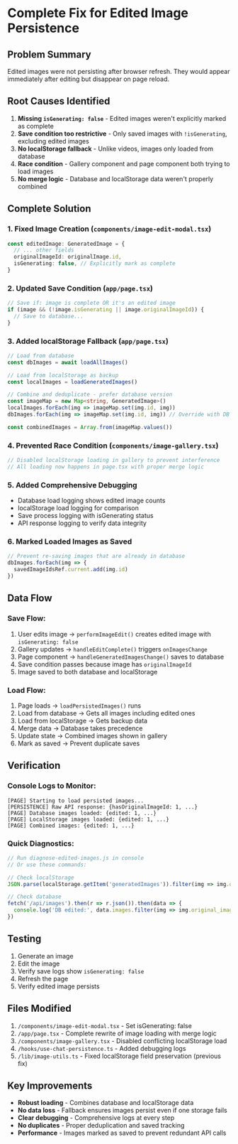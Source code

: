 # Complete Fix for Edited Image Persistence

## Problem Summary
Edited images were not persisting after browser refresh. They would appear immediately after editing but disappear on page reload.

## Root Causes Identified

1. **Missing `isGenerating: false`** - Edited images weren't explicitly marked as complete
2. **Save condition too restrictive** - Only saved images with `!isGenerating`, excluding edited images
3. **No localStorage fallback** - Unlike videos, images only loaded from database
4. **Race condition** - Gallery component and page component both trying to load images
5. **No merge logic** - Database and localStorage data weren't properly combined

## Complete Solution

### 1. Fixed Image Creation (`components/image-edit-modal.tsx`)
```typescript
const editedImage: GeneratedImage = {
  // ... other fields
  originalImageId: originalImage.id,
  isGenerating: false, // Explicitly mark as complete
}
```

### 2. Updated Save Condition (`app/page.tsx`)
```typescript
// Save if: image is complete OR it's an edited image
if (image && (!image.isGenerating || image.originalImageId)) {
  // Save to database...
}
```

### 3. Added localStorage Fallback (`app/page.tsx`)
```typescript
// Load from database
const dbImages = await loadAllImages()

// Load from localStorage as backup
const localImages = loadGeneratedImages()

// Combine and deduplicate - prefer database version
const imageMap = new Map<string, GeneratedImage>()
localImages.forEach(img => imageMap.set(img.id, img))
dbImages.forEach(img => imageMap.set(img.id, img)) // Override with DB

const combinedImages = Array.from(imageMap.values())
```

### 4. Prevented Race Condition (`components/image-gallery.tsx`)
```typescript
// Disabled localStorage loading in gallery to prevent interference
// All loading now happens in page.tsx with proper merge logic
```

### 5. Added Comprehensive Debugging
- Database load logging shows edited image counts
- localStorage load logging for comparison
- Save process logging with isGenerating status
- API response logging to verify data integrity

### 6. Marked Loaded Images as Saved
```typescript
// Prevent re-saving images that are already in database
dbImages.forEach(img => {
  savedImageIdsRef.current.add(img.id)
})
```

## Data Flow

### Save Flow:
1. User edits image → `performImageEdit()` creates edited image with `isGenerating: false`
2. Gallery updates → `handleEditComplete()` triggers `onImagesChange`
3. Page component → `handleGeneratedImagesChange()` saves to database
4. Save condition passes because image has `originalImageId`
5. Image saved to both database and localStorage

### Load Flow:
1. Page loads → `loadPersistedImages()` runs
2. Load from database → Gets all images including edited ones
3. Load from localStorage → Gets backup data
4. Merge data → Database takes precedence
5. Update state → Combined images shown in gallery
6. Mark as saved → Prevent duplicate saves

## Verification

### Console Logs to Monitor:
```
[PAGE] Starting to load persisted images...
[PERSISTENCE] Raw API response: {hasOriginalImageId: 1, ...}
[PAGE] Database images loaded: {edited: 1, ...}
[PAGE] LocalStorage images loaded: {edited: 1, ...}
[PAGE] Combined images: {edited: 1, ...}
```

### Quick Diagnostics:
```javascript
// Run diagnose-edited-images.js in console
// Or use these commands:

// Check localStorage
JSON.parse(localStorage.getItem('generatedImages')).filter(img => img.originalImageId)

// Check database
fetch('/api/images').then(r => r.json()).then(data => {
  console.log('DB edited:', data.images.filter(img => img.original_image_id))
})
```

## Testing

1. Generate an image
2. Edit the image
3. Verify save logs show `isGenerating: false`
4. Refresh the page
5. Verify edited image persists

## Files Modified

1. `/components/image-edit-modal.tsx` - Set isGenerating: false
2. `/app/page.tsx` - Complete rewrite of image loading with merge logic
3. `/components/image-gallery.tsx` - Disabled conflicting localStorage load
4. `/hooks/use-chat-persistence.ts` - Added debugging logs
5. `/lib/image-utils.ts` - Fixed localStorage field preservation (previous fix)

## Key Improvements

- **Robust loading** - Combines database and localStorage data
- **No data loss** - Fallback ensures images persist even if one storage fails
- **Clear debugging** - Comprehensive logs at every step
- **No duplicates** - Proper deduplication and saved tracking
- **Performance** - Images marked as saved to prevent redundant API calls
